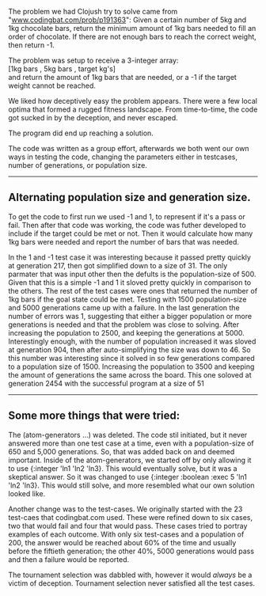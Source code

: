 The problem we had Clojush try to solve came from "www.codingbat.com/prob/p191363":
Given a certain number of 5kg and 1kg chocolate bars, return the minimum amount of 1kg bars needed to fill an order of chocolate. If there are not enough bars to reach the correct weight, then return -1.

The problem was setup to receive a 3-integer array:  
    [1kg bars , 5kg bars , target kg's]  
and return the amount of 1kg bars that are needed, or a -1 if the target weight cannot be reached.

We liked how deceptively easy the problem appears. There were a few local optima that formed a rugged fitness landscape. From time-to-time, the code got sucked in by the deception, and never escaped.

The program did end up reaching a solution.

The code was written as a group effort, afterwards we both went our own ways in testing the code, changing the parameters either in testcases, number of generations, or population size.

  
------
Alternating population size and generation size.
------

To get the code to first run we used -1 and 1, to represent if it's a pass or fail. Then after that code was working, the code was futher developed to include if the target could be met or not. Then it would calculate how many 1kg bars were needed and report the number of bars that was needed.

In the 1 and -1 test case it was interesting because it passed pretty quickly at generation 217, then got simplified down to a size of 31. The only parmater that was input other then the defults is the population-size of 500. Given that this is a simple -1 and 1 it sloved pretty quickly in comparison to the others.
The rest of the test cases were ones that returned the number of 1kg bars if the goal state could be met. Testing with 1500 population-size and 5000 generations came up with a failure. In the last generation the number of errors was 1, suggesting that either a bigger population or more generations is needed and that the problem was close to solving.
After increasing the population to 2500, and keeping the generations at 5000. Interestingly enough, with the number of population increased it was sloved at generation 904, then after auto-simplifying the size was down to 46.
So this number was interesting since it solved in so few generations compared to a population size of 1500. Increasing the population to 3500 and keeping the amount of generations the same across the board. This one soloved at generation 2454 with the successful program at a size of 51

------
Some more things that were tried:
------
The (atom-generators ...) was deleted. The code stil initiated, but it never answered more than one test case at a time, even with a population-size of 650 and 5,000 generations. So, that was added back on and deemed important. Inside of the atom-generators, we started off by only allowing it to use {:integer 'ln1 'ln2 'ln3}. This would eventually solve, but it was a skeptical answer. So it was changed to use {:integer :boolean :exec 5 'ln1 'ln2 'ln3}. This would still solve, and more resembled what our own solution looked like.

Another change was to the test-cases. We originally started with the 23 test-caes that codingbat.com used. These were refined down to six cases, two that would fail and four that would pass. These cases tried to portray examples of each outcome. With only six test-cases and a population of 200, the answer would be reached about 60% of the time and usually before the fiftieth generation; the other 40%, 5000 generations would pass and then a failure would be reported.

The tournament selection was dabbled with, however it would *always* be a victim of deception. Tournament selection never satisfied all the test cases.
